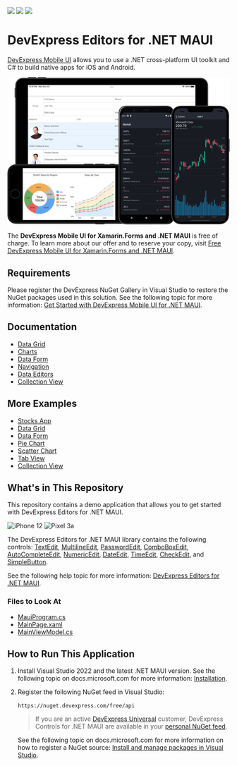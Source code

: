 <!-- default badges list -->
![](https://img.shields.io/endpoint?url=https://codecentral.devexpress.com/api/v1/VersionRange/412058115/22.1.1%2B)
[![](https://img.shields.io/badge/Open_in_DevExpress_Support_Center-FF7200?style=flat-square&logo=DevExpress&logoColor=white)](https://supportcenter.devexpress.com/ticket/details/T1033270)
[![](https://img.shields.io/badge/📖_How_to_use_DevExpress_Examples-e9f6fc?style=flat-square)](https://docs.devexpress.com/GeneralInformation/403183)
<!-- default badges end -->
# DevExpress Editors for .NET MAUI

[DevExpress Mobile UI](https://www.devexpress.com/maui/) allows you to use a .NET cross-platform UI toolkit and C# to build native apps for iOS and Android.

![DevExpress Mobile UI for .NET MAUI](./Images/maui.png)

The **DevExpress Mobile UI for Xamarin.Forms and .NET MAUI** is free of charge. To learn more about our offer and to reserve your copy, visit [Free DevExpress Mobile UI for Xamarin.Forms and .NET MAUI](https://www.devexpress.com/xamarin-free).

## Requirements

Please register the DevExpress NuGet Gallery in Visual Studio to restore the NuGet packages used in this solution. See the following topic for more information: [Get Started with DevExpress Mobile UI for .NET MAUI](https://docs.devexpress.com/MAUI/403249/get-started).

## Documentation

- [Data Grid](https://docs.devexpress.com/MAUI/403255/data-grid/data-grid)
- [Charts](https://docs.devexpress.com/MAUI/403300/charts/charts)
- [Data Form](https://docs.devexpress.com/MAUI/403640/data-form)
- [Navigation](https://docs.devexpress.com/MAUI/403297/navigation/index)
- [Data Editors](https://docs.devexpress.com/MAUI/403427/editors/index)
- [Collection View](https://docs.devexpress.com/MAUI/403324/collection-view/index)

## More Examples

* [Stocks App](https://github.com/DevExpress-Examples/maui-stocks-mini)
* [Data Grid](https://github.com/DevExpress-Examples/maui-data-grid-get-started)
* [Data Form](https://github.com/DevExpress-Examples/maui-data-form-get-started)
* [Pie Chart](https://github.com/DevExpress-Examples/maui-pie-chart-get-started)
* [Scatter Chart](https://github.com/DevExpress-Examples/maui-scatter-chart-get-started)
* [Tab View](https://github.com/DevExpress-Examples/maui-tab-view-get-started)
* [Collection View](https://github.com/DevExpress-Examples/maui-collection-view-get-started)

## What's in This Repository

This repository contains a demo application that allows you to get started with DevExpress Editors for .NET MAUI.

<img src="./Images/editors-iphone12.png" alt="iPhone 12" height="700"> <img src="./Images/editors-pixel3a.png" alt="Pixel 3a" height="700">

The DevExpress Editors for .NET MAUI library contains the following controls: [TextEdit](http://docs.devexpress.com/MAUI/DevExpress.Maui.Editors.TextEdit), [MultilineEdit](http://docs.devexpress.com/MAUI/DevExpress.Maui.Editors.MultilineEdit), [PasswordEdit](http://docs.devexpress.com/MAUI/DevExpress.Maui.Editors.PasswordEdit), [ComboBoxEdit](http://docs.devexpress.com/MAUI/DevExpress.Maui.Editors.ComboBoxEdit), [AutoCompleteEdit](http://docs.devexpress.com/MAUI/DevExpress.Maui.Editors.AutoCompleteEdit), [NumericEdit](http://docs.devexpress.com/MAUI/DevExpress.Maui.Editors.NumericEdit), [DateEdit](http://docs.devexpress.com/MAUI/DevExpress.Maui.Editors.DateEdit), [TimeEdit](http://docs.devexpress.com/MAUI/DevExpress.Maui.Editors.TimeEdit), [CheckEdit](http://docs.devexpress.com/MAUI/DevExpress.Maui.Editors.CheckEdit), and [SimpleButton](http://docs.devexpress.com/MAUI/DevExpress.Maui.Editors.SimpleButton).

See the following help topic for more information: [DevExpress Editors for .NET MAUI](http://docs.devexpress.com/MAUI/403427/editors/index).

### Files to Look At

<!-- default file list -->
* [MauiProgram.cs](./CS/MauiProgram.cs)
* [MainPage.xaml](./CS/MainPage.xaml)
* [MainViewModel.cs](./CS/MainViewModel.cs)
<!-- default file list end -->

## How to Run This Application

1. Install Visual Studio 2022 and the latest .NET MAUI version. See the following topic on docs.microsoft.com for more information: [Installation](https://docs.microsoft.com/en-gb/dotnet/maui/get-started/installation).
1. Register the following NuGet feed in Visual Studio:
    ```
    https://nuget.devexpress.com/free/api
    ```
    > If you are an active [DevExpress Universal](https://www.devexpress.com/subscriptions/universal.xml) customer, DevExpress Controls for .NET MAUI are available in your [personal NuGet feed](https://nuget.devexpress.com/).
    
    See the following topic on docs.microsoft.com for more information on how to register a NuGet source: [Install and manage packages in Visual Studio](https://docs.microsoft.com/en-us/nuget/consume-packages/install-use-packages-visual-studio#package-sources).
